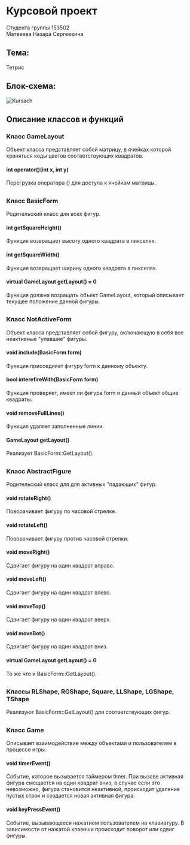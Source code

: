 # Курсовой проект
Cтудента группы 153502\
Матвеева Назара Сергеевича



## Тема:
Тетрис



## Блок-схема:
![Kursach](https://user-images.githubusercontent.com/80688100/222981709-47f8ebc0-720a-4ad0-aab8-9b9c82ed4434.svg)



## Описание классов и функций
### Класс GameLayout
Объект класса представляет собой матрицу, в ячейках которой храняться коды цветов соответствующих квадратов.

#### int operator()(int x, int y)
Перегрузка оператора () для доступа к ячейкам матрицы.

##
### Класс BasicForm
Родительский класс для всех фигур.

#### int getSquareHeight()
Функция возвращает высоту одного квадрата в пикселях.

#### int getSquareWidth()
Функция возвращает ширину одного квадрата в пикселях.

#### virtual GameLayout getLayout() = 0
Функция должна возращать объект GameLayout, который описывает текущее положение данной фигуры.

##
### Класс NotActiveForm
Объект класса представляет собой фигуру, включающую в себя все неактивные "упавшие" фигуры.

#### void include(BasicForm form)
Функция присоедияет фигуру form к данному объекту.

#### bool interefireWith(BasicForm form)
Функция проверяет, имеет ли фигура form и данный объект общие квадраты.

#### void removeFullLines()
Функция удаляет заполненные линии.

#### GameLayout getLayout()
Реализует BasicForm::GetLayout().

##
### Класс AbstractFigure
Родительский класс для для активных "падающих" фигур.

#### void rotateRight()
Поворачивает фигуру по часовой стрелке.

#### void rotateLeft()
Поворачивает фигуру против часовой стрелки.

#### void moveRight()
Сдвигает фигуру на один квадрат вправо.

#### void moveLeft()
Сдвигает фигуру на один квадрат влево.

#### void moveTop()
Сдвигает фигуру на один квадрат вверх.

#### void moveBot()
Сдвигает фигуру на один квадрат вниз.

#### virtual GameLayout getLayout() = 0
То же что и BasicForm::GetLayout().

##
### Классы RLShape, RGShape, Square, LLShape, LGShape, TShape
Реализуют BasicForm::GetLayout() для соответствующих фигур.

##
### Класс Game
Описывает взаимодействие между объектами и пользователем в процессе игры.

#### void timerEvent()
Событие, которое вызывается таймером timer. При вызове активная фигура смещается на один квадрат вниз, в случае если это невозможно, фигура становится неактивной, происходит удаление пустых строк и создается новая активная фигура.

#### void keyPressEvent()
Событие, вызывающееся нажатием пользователем на клавиатуру. В зависимости от нажатой клавиши происходит поворот или сдвиг фигуры.
